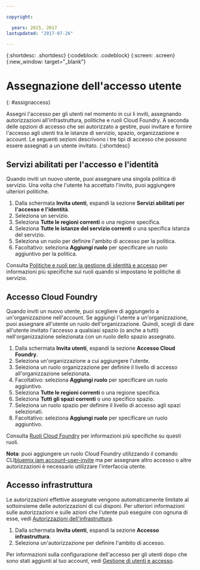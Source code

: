 ```yaml
---

copyright:

  years: 2015, 2017
lastupdated: "2017-07-26"

---
```


{:shortdesc: .shortdesc}
{:codeblock: .codeblock}
{:screen: .screen}
{:new_window: target="_blank"}

# Assegnazione dell'accesso utente
{: #assignaccess}

Assegni l'accesso per gli utenti nel momento in cui li inviti, assegnando autorizzazioni all'infrastruttura, politiche e ruoli Cloud Foundry. A seconda delle opzioni di accesso che sei autorizzato a gestire, puoi invitare e fornire l'accesso agli utenti tra le istanze di servizio, spazio, organizzazione e account. Le seguenti sezioni descrivono i tre tipi di accesso che possono essere assegnati a un utente invitato.
{:shortdesc}

## Servizi abilitati per l'accesso e l'identità

Quando inviti un nuovo utente, puoi assegnare una singola politica di servizio. Una volta che l'utente ha accettato l'invito, puoi aggiungere ulteriori politiche.

1. Dalla schermata **Invita utenti**, espandi la sezione **Servizi abilitati per l'accesso e l'identità**.
2. Seleziona un servizio.
3. Seleziona **Tutte le regioni correnti** o una regione specifica.
4. Seleziona **Tutte le istanze del servizio correnti** o una specifica istanza del servizio.
5. Seleziona un ruolo per definire l'ambito di accesso per la politica.
6. Facoltativo: seleziona **Aggiungi ruolo** per specificare un ruolo aggiuntivo per la politica.

Consulta [Politiche e ruoli per la gestione di identità e accesso](/docs/iam/users_roles.html#iamusermanpol) per informazioni più specifiche sui ruoli quando si impostano le politiche di servizio.

## Accesso Cloud Foundry

Quando inviti un nuovo utente, puoi scegliere di aggiungerlo a un'organizzazione nell'account. Se aggiungi l'utente a un'organizzazione, puoi assegnare all'utente un ruolo dell'organizzazione. Quindi, scegli di dare all'utente invitato l'accesso a qualsiasi spazio (o anche a tutti) nell'organizzazione selezionata con un ruolo dello spazio assegnato.

1. Dalla schermata **Invita utenti**, espandi la sezione **Accesso Cloud Foundry**.
2. Seleziona un'organizzazione a cui aggiungere l'utente.
3. Seleziona un ruolo organizzazione per definire il livello di accesso all'organizzazione selezionata.
4. Facoltativo: seleziona **Aggiungi ruolo** per specificare un ruolo aggiuntivo.
5. Seleziona **Tutte le regioni correnti** o una regione specifica.
6. Seleziona **Tutti gli spazi correnti** o uno specifico spazio.
7. Seleziona un ruolo spazio per definire il livello di accesso agli spazi selezionati.
8. Facoltativo: seleziona **Aggiungi ruolo** per specificare un ruolo aggiuntivo.

Consulta [Ruoli Cloud Foundry](/docs/iam/users_roles.html#cfroles) per informazioni più specifiche su questi ruoli.

**Nota**: puoi aggiungere un ruolo Cloud Foundry utilizzando il comando CLI[bluemix iam account-user-invite](/docs/cli/reference/bluemix_cli/bx_cli.html#bluemix_iam_account_user_invite) ma per assegnare altro accesso o altre autorizzazioni è necessario utilizzare l'interfaccia utente.

## Accesso infrastruttura

Le autorizzazioni effettive assegnate vengono automaticamente limitate al sottoinsieme delle autorizzazioni di cui disponi. Per ulteriori informazioni sulle autorizzazioni e sulle azioni che l'utente può eseguire con ognuna di esse, vedi [Autorizzazioni dell'infrastruttura](/docs/iam/users_roles.html#infrapermissions).

1. Dalla schermata **Invita utenti**, espandi la sezione **Accesso infrastruttura**.
2. Seleziona un'autorizzazione per definire l'ambito di accesso.

Per informazioni sulla configurazione dell'accesso per gli utenti dopo che sono stati aggiunti al tuo account, vedi [Gestione di utenti e accesso](/docs/iam/iamusermanage.html).
